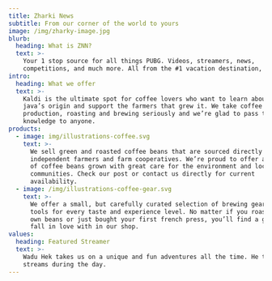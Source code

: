 ```yaml
---
title: Zharki News
subtitle: From our corner of the world to yours
image: /img/zharky-image.jpg
blurb:
  heading: What is ZNN?
  text: >-
    Your 1 stop source for all things PUBG. Videos, streamers, news,
    competitions, and much more. All from the #1 vacation destination, Zharki!
intro:
  heading: What we offer
  text: >-
    Kaldi is the ultimate spot for coffee lovers who want to learn about their
    java’s origin and support the farmers that grew it. We take coffee
    production, roasting and brewing seriously and we’re glad to pass that
    knowledge to anyone.
products:
  - image: img/illustrations-coffee.svg
    text: >-
      We sell green and roasted coffee beans that are sourced directly from
      independent farmers and farm cooperatives. We’re proud to offer a variety
      of coffee beans grown with great care for the environment and local
      communities. Check our post or contact us directly for current
      availability.
  - image: /img/illustrations-coffee-gear.svg
    text: >-
      We offer a small, but carefully curated selection of brewing gear and
      tools for every taste and experience level. No matter if you roast your
      own beans or just bought your first french press, you’ll find a gadget to
      fall in love with in our shop.
values:
  heading: Featured Streamer
  text: >-
    Wadu Hek takes us on a unique and fun adventures all the time. He typically
    streams during the day.
---
```

